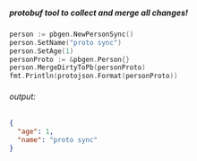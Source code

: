 ##### protobuf tool to collect and merge all changes!
```go
person := pbgen.NewPersonSync()
person.SetName("proto sync")
person.SetAge(1)
personProto := &pbgen.Person{}
person.MergeDirtyToPb(personProto)
fmt.Println(protojson.Format(personProto))
```
###### output:
```json
{
  "age": 1,
  "name": "proto sync"
}
```